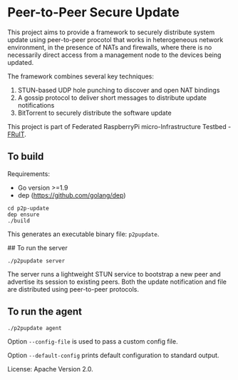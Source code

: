 # Peer-to-Peer Secure Update

This project aims to provide a framework to securely distribute system update
using peer-to-peer procotol that works in heterogeneous network environment,
in the presence of NATs and firewalls, where there is no necessarily direct
access from a management node to the devices being updated.

The framework combines several key techniques:
1. STUN-based UDP hole punching to discover and open NAT bindings
2. A gossip protocol to deliver short messages to distribute update notifications
3. BitTorrent to securely distribute the software update

This project is part of Federated RaspberryPi micro-Infrastructure Testbed - [FRuIT](https://fruit-testbed.org).


## To build

Requirements:
- Go version >=1.9
- dep (https://github.com/golang/dep)

```
cd p2p-update
dep ensure
./build
```

This generates an executable binary file: `p2pupdate`.


## To run the server

```
./p2pupdate server
```

The server runs a lightweight STUN service to bootstrap a new peer and advertise
its session to existing peers. Both the update notification and file are distributed
using peer-to-peer protocols.


## To run the agent

```
./p2pupdate agent
```

Option `--config-file` is used to pass a custom config file.

Option `--default-config` prints default configuration to standard output.



License: Apache Version 2.0.
